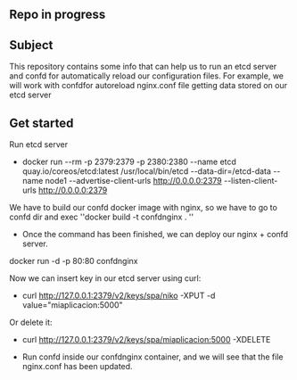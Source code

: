 ## Repo in progress

## Subject
This repository contains some info that can help us to run an etcd server and confd for automatically reload our configuration files. For example, we will work with confdfor autoreload nginx.conf file getting data stored on our etcd server

## Get started

 Run etcd server
*  docker run  --rm -p 2379:2379   -p 2380:2380 --name etcd quay.io/coreos/etcd:latest   /usr/local/bin/etcd   --data-dir=/etcd-data --name node1 --advertise-client-urls http://0.0.0.0:2379 --listen-client-urls http://0.0.0.0:2379

 We have to build our confd docker image with nginx, so we have to go to confd dir and exec ''docker build -t confdnginx . ''
*  Once the command has been finished, we can deploy our nginx + confd server.

docker run -d -p 80:80 confdnginx 

 Now we can insert key in our etcd server using curl:
*  curl http://127.0.0.1:2379/v2/keys/spa/niko -XPUT -d value="miaplicacion:5000"

 Or delete it:

*  curl http://127.0.0.1:2379/v2/keys/spa/miaplicacion:5000 -XDELETE

*  Run confd inside our confdnginx container, and we will see that the file nginx.conf has been updated. 
